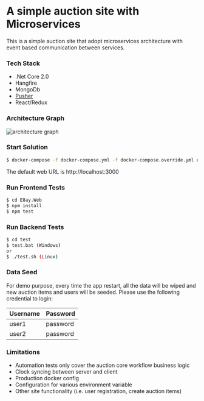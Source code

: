 # A simple auction site with Microservices 
This is a simple auction site that adopt microservices architecture with event based communication between services. 

### Tech Stack
- .Net Core 2.0
- Hangfire
- MongoDb
- [Pusher](https://pusher.com/)
- React/Redux

### Architecture Graph
![architecture graph](https://mermaidjs.github.io/mermaid-live-editor/#/view/eyJjb2RlIjoiXG5ncmFwaCBURFxuXHRVKFVzZXIuQXBpKSAtLT4gRVtTaW1wbGUgRXZlbnQgQnVzXVxuXHRJKEl0ZW0uQXBpKSAtLT4gRVxuXHRCKEJpZC5BcGkpIC0tPiBFXG5cdEUgLS0-IEgoKEhhbmdmaXJlKSlcblxuIiwibWVybWFpZCI6eyJ0aGVtZSI6ImRlZmF1bHQifX0 "Architecture Graph")

### Start Solution
```sh
$ docker-compose -f docker-compose.yml -f docker-compose.override.yml up
```
The default web URL is http://localhost:3000

### Run Frontend Tests 
```sh
$ cd E8ay.Web
$ npm install
$ npm test
```

### Run Backend Tests 
```sh
$ cd test
$ test.bat (Windows)
or
$ ./test.sh (Linux)
```
### Data Seed
For demo purpose, every time the app restart, all the data will be wiped and new auction items and users will be seeded.
Please use the following credential to login:

| Username | Password |
|----------|----------|
| user1    | password |
| user2    | password |


### Limitations
- Automation tests only cover the auction core workflow business logic
- Clock syncing between server and client
- Production docker config
- Configuration for various environment variable
- Other site functionality (i.e. user registration, create auction items)